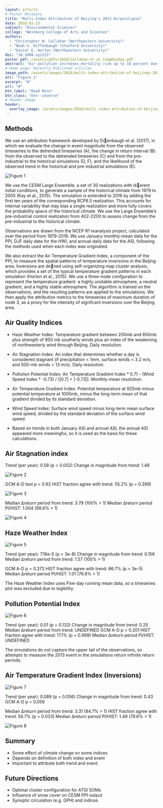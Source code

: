 ```yaml
---
layout: article
# Poster Metadata
title: "Multi-Index Attribution of Beijing's 2013 Airpocalypse"
date: 2018-01-23
subject: "Environmental Sciences"
college: "Weinberg College of Arts and Sciences"
authors:
  - "Christopher W. Callahan (Northwestern University)"
  - "Noah S. Diffenbaugh (Stanford University)"
  - "Daniel E. Horton (Northwestern University)"
doi: "10.1000.xyz123"
poster_pdf: /assets/pdfs/2018/Callahan-et-al_CompResDay.pdf
abstract: "Air pollution increases mortality risk up to 18 percent due to cardiovascular causes. Poor air quality occurs more when meteorological components prevent the dispersal of pollutants in the lower atmosphere. The atmospheric and hydrological patterns change as global warming alters the pattern of circulations seasonally. The purpose of this study was to use an air stagnation index (ASI) to quantify the meteorological conditions that allow poor air quality. We examined ASI by season given that each season is dominated by the distinct synoptic meteorological phenomenon. By looking at these phenomena, we aimed to better explain the change of stagnation events. Here, we applied the ASI to the bias-corrected Coupled Model Intercomparison Project (CMIP5) ensemble prediction data. An exploratory analysis of CMIP5 model biased data suggested that the trend of stagnation days and duration of stagnation events have different seasonal patterns, and fluctuated spatially and seasonally. Our result suggests that global climate change will alter the air stagnation occurrence in the different season. Stagnation is very likely to increase among various regions of the world, including those areas with historical pollution issue. To complete this study, we will apply statistical analyses in conjunction with multi-model agreement criteria to quantify the robustness of air stagnation change. Future work might include tuning the ASI Metric for specific regions of interest."
# Home page: Recently Published articles
image_path: /assets/images/2018/multi-index-attribution-of-beijings-2013-airpocalypse-7.png
alt: "Figure 1"
excerpt: "#"
url: "#"
btn_label: "Read More"
btn_class: "btn--inverse"
# Header image
header:
  overlay_image: /assets/images/2018/multi-index-attribution-of-beijings-2013-airpocalypse-7.png
---
```

## Methods
We use an attribution framework developed by Dienbaugh et al. (2017), in which we evaluate the change in event magnitude from the observed timeseries to the detrended timeseries (A), the change in return interval (B) from the observed to the detrended timeseries (C) and from the pre-industrial to the historical simulations (D, F), and the likelihood of the observed trend in the historical and pre-industrial simulations (E).

![Figure 1](/assets/images/2018/multi-index-attribution-of-beijings-2013-airpocalypse-1.png)

We use the CESM Large Ensemble, a set of 30 realizations with dierent initial conditions, to generate a sample of the historical climate from 1979 to 2005 (Kay et al., 2015). The simulation is extended to 2016 by adding the first ten years of the corresponding RCP8.5 realization. This accounts for internal variability that may bias a single realization and more fully covers the probability space of the historical climate. We use the Large Ensemble’s pre-industrial control realization from 402-2200 to assess change from the pre-industrial to the historical climate.

Observations are drawn from the NCEP R1 reanalysis project, calculated over the period from 1979-2016. We use January monthly-mean data for the PPI, DJF daily data for the HWI, and annual daily data for the ASI, following the methods used when each index was originated.

We also extract the Air Temperature Gradient Index, a component of the PPI, to measure the spatial patterns of temperature inversions in the Beijing area. Inversions are dened using self-organizing map cluster analysis, which provides a set of the typical temperature gradient patterns in each simulation (Horton et al., 2015). We use a three-node confguration to represent the temperature gradient: a highly unstable atmosphere, a neutral gradient, and a highly stable atmosphere. The algorithm is trained on the observations, and the resulting patterns are applied to the simulations. We then apply the attribution metrics to the timeseries of maximum duration of node 3, as a proxy for the intensity of signifcant inversions over the Beijing area.

## Air Quality Indices
- Haze Weather Index: Temperature gradient between 200mb and 850mb plus strength of 850 mb southerly winds plus an index of the weakening of northwesterly wind through Beijing. Daily resolution.

- Air Stagnation Index: An index that determines whether a day is considered stagnant (if precipitation < 1mm, surface winds < 3.2 m/s, and 500-mb winds < 13 m/s). Daily resolution.

- Pollution Potential Index: Air Temperature Gradient Index * 0.7) - (Wind Speed Index * -0.73) / (|0.7| + |-0.73|). Monthly-mean resolution.

- Air Temperature Gradient Index: Potential temperature at 925mb minus potential temperature at 1000mb, minus the long-term mean of that gradient divided by its standard deviation.

- Wind Speed Index: Surface wind speed minus long-term mean surface wind speed, divided by the standard deviation of the surface wind speed.

- Based on trends in both January ASI and annual ASI, the annual ASI appeared more meaningfui, so it is used as the basis for these calculations.

## Air Stagnation index
Trend (per year): 0.58 (p < 0.002)
Change in magnitude from trend: 1.48

![Figure 2](/assets/images/2018/multi-index-attribution-of-beijings-2013-airpocalypse-2.png)

GCM A-D test p = 0.92
HIST fraction agree with trend: 55.2% (p = 0.399)

![Figure 3](/assets/images/2018/multi-index-attribution-of-beijings-2013-airpocalypse-3.png)

Median ∆return period from trend: 3.79 (100% > 1)
Median ∆return period PI/HIST: 1.004 (99.8% > 1)

![Figure 4](/assets/images/2018/multi-index-attribution-of-beijings-2013-airpocalypse-4.png)

## Haze Weather Index

![Figure 5](/assets/images/2018/multi-index-attribution-of-beijings-2013-airpocalypse-5.png)

Trend (per year): 7.16e-5 (p < 3e-8)
Change in magnitude from trend: 0.156
Median ∆return period from trend: 1.57 (100% > 1)

GCM A-D p = 0.373
HIST fraction agree with trend: 86.7% (p < 3e-5)
Median ∆return period PI/HIST: 1.01 (76.6% > 1)

The Haze Weather Index uses Five-day running
mean data, so a timeseries plot was excluded
due to legibility.

## Pollution Potential Index

![Figure 6](/assets/images/2018/multi-index-attribution-of-beijings-2013-airpocalypse-6.png)

Trend (per year): 0.01 (p = 0.132)
Change in magnitude from trend: 0.25
Median ∆return period from trend: UNDEFINED
GCM A-D p = 0.201
HIST fraction agree with trend: 17.1% (p = 0.999)
Median ∆return period PI/HIST: UNDEFINED

The simulations do not capture the upper tail of the observations, so attempts to measure the 2013 event in the simulations return infinite return periods.

## Air Temperature Gradient Index (Inversions)

![Figure 7](/assets/images/2018/multi-index-attribution-of-beijings-2013-airpocalypse-7.png)

Trend (per year): 0.089 (p = 0.056)
Change in magnitude from trend:
0.43
GCM A-D p = 0.056

Median ∆return period from trend: 3.31 (84.7% > 1)
HIST fraction agree with trend: 56.7% (p = 0.033)
Median ∆return period PI/HIST: 1.49 (79.6% > 1)

![Figure 8](/assets/images/2018/multi-index-attribution-of-beijings-2013-airpocalypse-8.png)

## Summary
- Some effect of climate change on some indices
- Depends on definition of both index and event
- Important to attribute both trend and event

## Future Directions
- Optimal cluster configuration for ATGI SOMs
- Influence of snow cover on CESM PPI output
- Synoptic circulation (e.g. GPH) and indices
